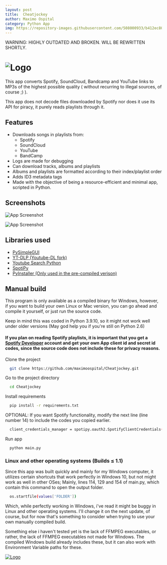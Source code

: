 ```yaml
---
layout: post
title:  Cheatjockey
author: Maximo Ospital
category: Python App
img: https://repository-images.githubusercontent.com/508000933/b412ec80-acbc-4a7f-9e85-480d5a757dd0
---
```


WARNING: HIGHLY OUTDATED AND BROKEN. WILL BE REWRITTEN SHORTLY.
# ![Logo](https://i.imgur.com/Ox9eYbt.png)

This app converts Spotify, SoundCloud, Bandcamp and YouTube links to MP3s of the highest possible quality ( without recurring to illegal sources, of course ;) ).

This app does not decode files downloaded by Spotify nor does it use its API for piracy, it purely reads playlists through it.

## Features

- Downloads songs in playlists from:
    - Spotify
    - SoundCloud
    - YouTube
    - BandCamp
- Logs are made for debugging
- Can download tracks, albums and playlists
- Albums and playlists are formatted according to their index/playlist order
- Adds ID3 metadata tags
- Made with the objective of being a resource-efficient and minimal app, scripted in Python.


## Screenshots

![App Screenshot](https://i.imgur.com/Hw6Qf9E.png)

![App Screenshot](https://i.imgur.com/1OlvAay.png)


## Libraries used

 - [PySimpleGUI](https://github.com/PySimpleGUI/PySimpleGUI)
 - [YT-DLP (Youtube-DL fork)](https://github.com/yt-dlp/yt-dlp)
 - [Youtube Search Python](https://github.com/alexmercerind/youtube-search-python)
 - [SpotiPy](https://github.com/plamere/spotipy)
 - [PyInstaller (Only used in the pre-compiled verison)](https://github.com/pyinstaller/pyinstaller)

## Manual build

This program is only available as a compiled binary for Windows, however, if you want to build your own Linux or Mac version, you can go ahead and compile it yourself, or just run the source code.

Keep in mind this was coded in Python 3.9.10, so it might not work well under older versions (May god help you if you're still on Python 2.6)

#### If you plan on reading Spotify playlists, it is important that you get a [Spotify Developer](https://developer.spotify.com/) account and get your own App client id and secret id codes, since the source code does not include these for privacy reasons.

Clone the project

```bash
  git clone https://github.com/maximoospital/Cheatjockey.git
```

Go to the project directory

```bash
  cd Cheatjockey
```

Install requirements

```bash
  pip install -r requirements.txt
```
OPTIONAL: If you want Spotify functionality, modify the next line (line number 14) to include the codes you copied earlier.

```bash
  client_credentials_manager = spotipy.oauth2.SpotifyClientCredentials(client_id="Client ID goes here", client_secret="Client Secret goes here")
```
Run app

```bash
  python main.py
```

### Linux and other operating systems (Builds ≤ 1.1)

Since this app was built quickly and mainly for my Windows computer, it utilizes certain shortcuts that work perfectly in Windows 10, but not might work as well in other OSes; 
Mainly, lines 114, 129 and 154 of main.py, which contain this command to open the output folder.

```bash
  os.startfile(values['FOLDER'])
```
Which, while perfectly working in Windows, i've read it might be buggy in Linux and other operating systems. I'll change it on the next update, of course, but for now that's something to consider when trying to use your own manually compiled build.


Something else i haven't tested yet is the lack of FFMPEG executables, or rather, the lack of FFMPEG executables not made for Windows. The compiled Windows build already includes these, but it can also work with Environment Variable paths for these.

[![Logo](https://i.imgur.com/XlF4lM5.png)](https://github.com/maximoospital) 
